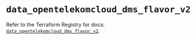 # `data_opentelekomcloud_dms_flavor_v2`

Refer to the Terraform Registry for docs: [`data_opentelekomcloud_dms_flavor_v2`](https://registry.terraform.io/providers/opentelekomcloud/opentelekomcloud/1.36.30/docs/data-sources/dms_flavor_v2).
